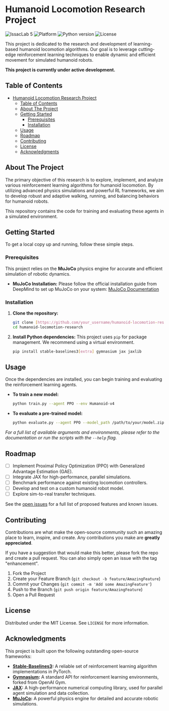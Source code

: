 # Humanoid Locomotion Research Project

![IssacLab 5](https://img.shields.io/badge/IsaacLab-5.0-blue)
![Platform](https://img.shields.io/badge/Ubuntu-24.04-orange)
![Python version](https://img.shields.io/badge/python-3.8+-informational)
![License](https://img.shields.io/badge/license-MIT-blue.svg)

This project is dedicated to the research and development of learning-based humanoid locomotion algorithms. Our goal is to leverage cutting-edge reinforcement learning techniques to enable dynamic and efficient movement for simulated humanoid robots.

**This project is currently under active development.**

## Table of Contents

- [Humanoid Locomotion Research Project](#humanoid-locomotion-research-project)
  - [Table of Contents](#table-of-contents)
  - [About The Project](#about-the-project)
  - [Getting Started](#getting-started)
    - [Prerequisites](#prerequisites)
    - [Installation](#installation)
  - [Usage](#usage)
  - [Roadmap](#roadmap)
  - [Contributing](#contributing)
  - [License](#license)
  - [Acknowledgments](#acknowledgments)

## About The Project

The primary objective of this research is to explore, implement, and analyze various reinforcement learning algorithms for humanoid locomotion. By utilizing advanced physics simulations and powerful RL frameworks, we aim to develop robust and adaptive walking, running, and balancing behaviors for humanoid robots.

This repository contains the code for training and evaluating these agents in a simulated environment.

## Getting Started

To get a local copy up and running, follow these simple steps.

### Prerequisites

This project relies on the **MuJoCo** physics engine for accurate and efficient simulation of robotic dynamics.

- **MuJoCo Installation:**
  Please follow the official installation guide from DeepMind to set up MuJoCo on your system: [MuJoCo Documentation](https://mujoco.readthedocs.io/en/latest/index.html)

### Installation

1.  **Clone the repository:**
    ```sh
    git clone [https://github.com/your_username/humanoid-locomotion-research.git](https://github.com/your_username/humanoid-locomotion-research.git)
    cd humanoid-locomotion-research
    ```
2.  **Install Python dependencies:**
    This project uses `pip` for package management. We recommend using a virtual environment.
    ```bash
    pip install stable-baselines3[extra] gymnasium jax jaxlib
    ```

## Usage

Once the dependencies are installed, you can begin training and evaluating the reinforcement learning agents.

* **To train a new model:**
    ```bash
    python train.py --agent PPO --env Humanoid-v4
    ```

* **To evaluate a pre-trained model:**
    ```bash
    python evaluate.py --agent PPO --model_path /path/to/your/model.zip
    ```

*For a full list of available arguments and environments, please refer to the documentation or run the scripts with the `--help` flag.*

## Roadmap

-   [ ] Implement Proximal Policy Optimization (PPO) with Generalized Advantage Estimation (GAE).
-   [ ] Integrate JAX for high-performance, parallel simulations.
-   [ ] Benchmark performance against existing locomotion controllers.
-   [ ] Develop and test on a custom humanoid robot model.
-   [ ] Explore sim-to-real transfer techniques.

See the [open issues](https://github.com/your_username/humanoid-locomotion-research/issues) for a full list of proposed features and known issues.

## Contributing

Contributions are what make the open-source community such an amazing place to learn, inspire, and create. Any contributions you make are **greatly appreciated**.

If you have a suggestion that would make this better, please fork the repo and create a pull request. You can also simply open an issue with the tag "enhancement".

1.  Fork the Project
2.  Create your Feature Branch (`git checkout -b feature/AmazingFeature`)
3.  Commit your Changes (`git commit -m 'Add some AmazingFeature'`)
4.  Push to the Branch (`git push origin feature/AmazingFeature`)
5.  Open a Pull Request

## License

Distributed under the MIT License. See `LICENSE` for more information.

## Acknowledgments

This project is built upon the following outstanding open-source frameworks:

* **[Stable-Baselines3](https://github.com/DLR-RM/stable-baselines3):** A reliable set of reinforcement learning algorithm implementations in PyTorch.
* **[Gymnasium](https://github.com/Farama-Foundation/Gymnasium):** A standard API for reinforcement learning environments, forked from OpenAI Gym.
* **[JAX](https://github.com/google/jax):** A high-performance numerical computing library, used for parallel agent simulation and data collection.
* **[MuJoCo](https://github.com/deepmind/mujoco):** A powerful physics engine for detailed and accurate robotic simulations.
